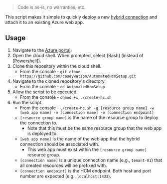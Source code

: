 > Code is as-is, no warranties, etc.

This script makes it simple to quickly deploy a new [hybrid connection](https://docs.microsoft.com/en-us/azure/app-service/app-service-hybrid-connections) and attach it to an existing Azure web app.

## Usage

1. Navigate to the [Azure portal](https://portal.azure.com).
2. Open the cloud shell. When prompted, select [Bash] (instead of [Powershell]).
3. Clone this repository within the cloud shell.
    * From the console - `git clone https://github.com/caseywatson/AutomatedHcmSetup.git`
4. Navigate to the cloned repository's directory.
    * From the console - `cd AutomatedHcmSetup`
5. Allow the script to be executed.
    * From the console - `chmod +x ./create-hc.sh`
6. Run the script. 
    * From the console - `./create-hc.sh -g [resource group name] -w [web app name] -n [connection name] -e [connection endpoint]`
    * `[resource group name]` is the name of the resource group to deploy the connection to.
        * Note that this must be the same resource group that the web app is deployed to.
    * `[web app name]` is the name of the web app that the hybrid connection should be associated with.
        * This web app must exist within the `[resource group name]` resource group.
    * `[connection name]` is a unique connection name (e.g., `tenant-01`) that all created resources will be prefixed with.
    * `[connection endpoint]` is the HCM endpoint. Both host and port number are expected (e.g., `localhost:1433`).



